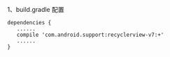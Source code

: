 1、build.gradle 配置

    dependencies { 
       ......
       compile 'com.android.support:recyclerview-v7:+'
       ......
    }

